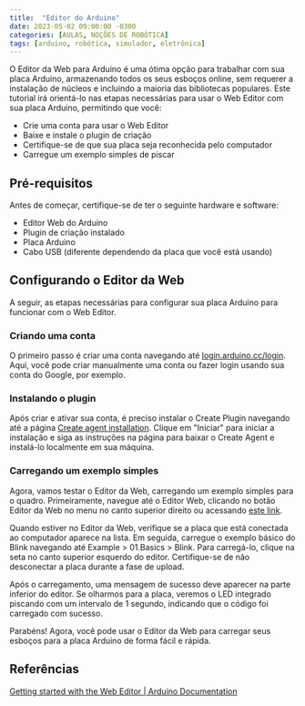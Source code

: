 ```yaml
---
title:  "Editor do Arduino"
date: 2023-05-02 09:00:00 -0300
categories: [AULAS, NOÇÕES DE ROBÓTICA]
tags: [arduino, robótica, simulador, eletrônica]
---
```

O Editor da Web para Arduino é uma ótima opção para trabalhar com sua placa Arduino, armazenando todos os seus esboços online, sem requerer a instalação de núcleos e incluindo a maioria das bibliotecas populares. Este tutorial irá orientá-lo nas etapas necessárias para usar o Web Editor com sua placa Arduino, permitindo que você:

- Crie uma conta para usar o Web Editor
- Baixe e instale o plugin de criação
- Certifique-se de que sua placa seja reconhecida pelo computador
- Carregue um exemplo simples de piscar

## Pré-requisitos

Antes de começar, certifique-se de ter o seguinte hardware e software:

- Editor Web do Arduino
- Plugin de criação instalado
- Placa Arduino
- Cabo USB (diferente dependendo da placa que você está usando)

## Configurando o Editor da Web

A seguir, as etapas necessárias para configurar sua placa Arduino para funcionar com o Web Editor.

### Criando uma conta

O primeiro passo é criar uma conta navegando até [login.arduino.cc/login](https://login.arduino.cc/login). Aqui, você pode criar manualmente uma conta ou fazer login usando sua conta do Google, por exemplo.

### Instalando o plugin

Após criar e ativar sua conta, é preciso instalar o Create Plugin navegando até a página [Create agent installation](https://create.arduino.cc/getting-started/plugin-installation). Clique em "Iniciar" para iniciar a instalação e siga as instruções na página para baixar o Create Agent e instalá-lo localmente em sua máquina.

### Carregando um exemplo simples

Agora, vamos testar o Editor da Web, carregando um exemplo simples para o quadro. Primeiramente, navegue até o Editor Web, clicando no botão Editor da Web no menu no canto superior direito ou acessando [este link](https://create.arduino.cc/editor).

Quando estiver no Editor da Web, verifique se a placa que está conectada ao computador aparece na lista. Em seguida, carregue o exemplo básico do Blink navegando até Example > 01.Basics > Blink. Para carregá-lo, clique na seta no canto superior esquerdo do editor. Certifique-se de não desconectar a placa durante a fase de upload.

Após o carregamento, uma mensagem de sucesso deve aparecer na parte inferior do editor. Se olharmos para a placa, veremos o LED integrado piscando com um intervalo de 1 segundo, indicando que o código foi carregado com sucesso.

Parabéns! Agora, você pode usar o Editor da Web para carregar seus esboços para a placa Arduino de forma fácil e rápida.

## Referências

[Getting started with the Web Editor | Arduino Documentation](https://docs.arduino.cc/arduino-cloud/getting-started/getting-started-web-editor)
